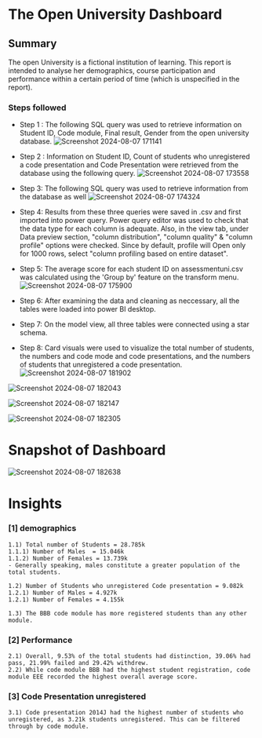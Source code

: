 # The Open University Dashboard



## Summary

The open University is a fictional institution of learning. This report is intended to analyse her demographics, course participation and performance within a certain period of time (which is unspecified in the report). 


### Steps followed 

- Step 1 : The following SQL query was used to retrieve information on Student ID, Code module, Final result, Gender from the open university database.
![Screenshot 2024-08-07 171141](https://github.com/user-attachments/assets/b4eb3ca8-5479-4484-b871-424d52c7ee8f) 

- Step 2 : Information on Student ID, Count of students who unregistered a code presentation and Code Presentation were retrieved from the database using the following query.
![Screenshot 2024-08-07 173558](https://github.com/user-attachments/assets/4ef1ab5f-b066-460f-887a-0723ceb1ccee)

- Step 3: The following SQL query was used to retrieve information from the database as well
![Screenshot 2024-08-07 174324](https://github.com/user-attachments/assets/34ec6a04-1b8e-4c94-af0b-1f555ebf1bf2)

- Step 4: Results from these three queries were saved in .csv and first imported into power query. Power query editor was used to check that the data type for each column is adequate. Also, in the view tab, under Data preview section, "column distribution", "column quality" & "column profile" options were checked. Since by default, profile will Open only for 1000 rows, select "column profiling based on entire dataset".

- Step 5: The average score for each student ID on assessmentuni.csv was calculated using the 'Group by' feature on the transform menu.
![Screenshot 2024-08-07 175900](https://github.com/user-attachments/assets/a6342dfd-9703-4d40-b4c9-d2f08f381642)

- Step 6: After examining the data and cleaning as neccessary, all the tables were loaded into power BI desktop.
- Step 7: On the model view, all three tables were connected using a star schema.
- Step 8: Card visuals were used to visualize the total number of students, the numbers and code mode and code presentations, and the numbers of students that unregistered a code presentation.
![Screenshot 2024-08-07 181902](https://github.com/user-attachments/assets/a0af172a-65b5-44c8-b4a1-4feacfc802fc)

![Screenshot 2024-08-07 182043](https://github.com/user-attachments/assets/f8d68f0c-778b-45e9-840a-528e3b84de31)

![Screenshot 2024-08-07 182147](https://github.com/user-attachments/assets/9ce57682-04bb-40a7-bc74-b1e512dc61c9)

![Screenshot 2024-08-07 182305](https://github.com/user-attachments/assets/9507f3c6-e64a-4c36-83a0-9c55478b4cb3)

# Snapshot of Dashboard
![Screenshot 2024-08-07 182638](https://github.com/user-attachments/assets/4422b234-a2df-4c6c-bcee-aa0c5db53482)


# Insights

### [1] demographics
    1.1) Total number of Students = 28.785k
    1.1.1) Number of Males  = 15.046k
    1.1.2) Number of Females = 13.739k
    - Generally speaking, males constitute a greater population of the total students.

    1.2) Number of Students who unregistered Code presentation = 9.082k
    1.2.1) Number of Males = 4.927k
    1.2.1) Number of Females = 4.155k

    1.3) The BBB code module has more registered students than any other module.

### [2] Performance
    2.1) Overall, 9.53% of the total students had distinction, 39.06% had pass, 21.99% failed and 29.42% withdrew.
    2.2) While code module BBB had the highest student registration, code module EEE recorded the highest overall average score.

### [3] Code Presentation unregistered 
    3.1) Code presentation 2014J had the highest number of students who unregistered, as 3.21k students unregistered. This can be filtered through by code module.
